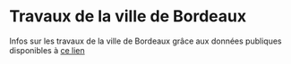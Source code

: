 # Travaux de la ville de Bordeaux
Infos sur les travaux de la ville de Bordeaux grâce aux données publiques disponibles à [ce lien](https://opendata.bordeaux-metropole.fr/explore/dataset/ci_acte_a/information/)

